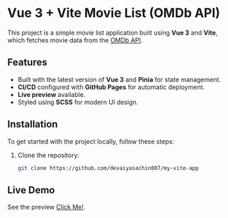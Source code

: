  # Vue 3 + Vite Movie List (OMDb API)

This project is a simple movie list application built using **Vue 3** and **Vite**, which fetches movie data from the [OMDb API](http://www.omdbapi.com/).

## Features
- Built with the latest version of **Vue 3** and **Pinia** for state management.
- **CI/CD** configured with **GitHub Pages** for automatic deployment.
- **Live preview** available.
- Styled using **SCSS** for modern UI design.

## Installation

To get started with the project locally, follow these steps:

1. Clone the repository:
   ```bash
   git clone https://github.com/devaiyasachin007/my-vite-app


## Live Demo

See the preview [Click Me!](http://www.omdbapi.com/).

